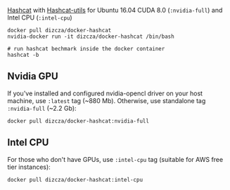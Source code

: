 [Hashcat](https://hashcat.net/hashcat/) with [Hashcat-utils](https://github.com/hashcat/hashcat-utils/) for Ubuntu 16.04 CUDA 8.0 (`:nvidia-full`) and Intel CPU (`:intel-cpu`)

```
docker pull dizcza/docker-hashcat
nvidia-docker run -it dizcza/docker-hashcat /bin/bash

# run hashcat bechmark inside the docker container
hashcat -b
```

## Nvidia GPU

If you've installed and configured nvidia-opencl driver on your host machine, use `:latest` tag (~880 Mb). 
Otherwise, use standalone tag `:nvidia-full` (~2.2 Gb):
 
 `docker pull dizcza/docker-hashcat:nvidia-full`


## Intel CPU

For those who don't have GPUs, use `:intel-cpu` tag (suitable for AWS free tier instances):

 `docker pull dizcza/docker-hashcat:intel-cpu`
